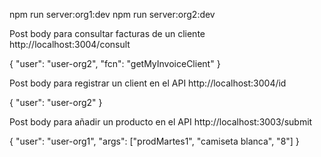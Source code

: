 npm run server:org1:dev
npm run server:org2:dev


Post body para consultar facturas de un cliente
http://localhost:3004/consult

{
  "user": "user-org2",
  "fcn": "getMyInvoiceClient"
}


Post body para registrar un client en el API
http://localhost:3004/id

{
  "user": "user-org2"
}


Post body para añadir un producto en el API
http://localhost:3003/submit

{
  "user": "user-org1",
  "args": ["prodMartes1", "camiseta blanca", "8"]
}